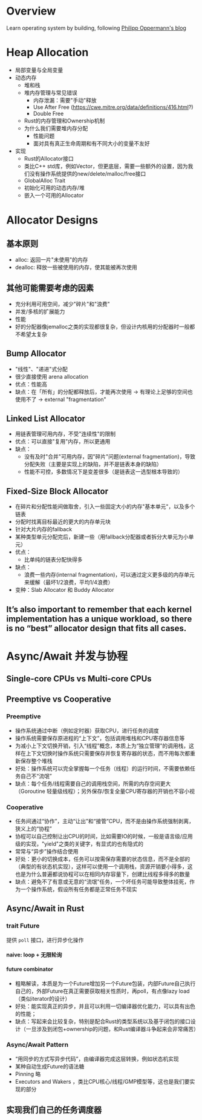 # Overview
Learn operating system by building, following [Philipp Oppermann's blog](https://os.phil-opp.com/)

# Heap Allocation
- 局部变量与全局变量
- 动态内存
  - 堆和栈
  - 堆内存管理与常见错误
    - 内存泄漏：需要"手动"释放
    - Use After Free (https://cwe.mitre.org/data/definitions/416.html?)
    - Double Free
  - Rust的内存管理和Ownership机制
  - 为什么我们需要堆内存分配
    - 性能问题
    - 面对具有真正生命周期和有不同大小的变量不友好
- 实现
  - Rust的Allocator接口
  - 类比C++ std库，例如Vector，但更底层，需要一些额外的设置，因为我们没有操作系统提供的new/delete/malloc/free接口
  - GlobalAlloc Trait
  - 初始化可用的动态内存/堆
  - 嵌入一个可用的Allocator

# Allocator Designs
## 基本原则
- alloc: 返回一片"未使用"的内存
- dealloc: 释放一些被使用的内存，使其能被再次使用
## 其他可能需要考虑的因素
- 充分利用可用空间，减少"碎片"和"浪费"
- 并发/多核的扩展能力
- 性能
- 好的分配器像jemalloc之类的实现都很复杂，但设计内核用的分配器时一般都不希望太复杂

## Bump Allocator
- "线性"、"递进"式分配
- 很少直接使用 arena allocation
- 优点：性能高
- 缺点：在「所有」的分配都释放后，才能再次使用 -> 有理论上足够的空间也使用不了 -> external "fragmentation"

## Linked List Allocator
- 用链表管理可用内存，不受"连续性"的限制
- 优点：可以直接"复用"内存，所以更通用
- 缺点：
  - 没有及时"合并"可用内存，因"碎片"问题(external fragmentation)，导致分配失败（主要是实现上的缺陷，并不是链表本身的缺陷）
  - 性能不可控，多数情况下是变差很多（是链表这一选型根本导致的）

## Fixed-Size Block Allocator
- 在碎片和分配性能间做取舍，引入一些固定大小的内存"基本单元"，以及多个链表
- 分配时找离目标最近的更大的内存单元块
- 针对大片内存的fallback
- 某种类型单元分配完后，新建一些（用fallback分配器或者拆分大单元为小单元）
- 优点：
  - 比单纯的链表分配快得多
- 缺点：
  - 浪费一些内存(internal fragmentation)，可以通过定义更多级的内存单元来缓解（最坏1/2浪费，平均1/4浪费）
- 变种：Slab Allocator 和 Buddy Allocator

## It’s also important to remember that each kernel implementation has a unique workload, so there is no “best” allocator design that fits all cases.

# Async/Await 并发与协程
## Single-core CPUs vs Multi-core CPUs
## Preemptive vs Cooperative
### Preemptive
- 操作系统通过中断（例如定时器）获取CPU，进行任务的调度
- 操作系统需要保存原进程的“上下文”，包括调用堆栈和CPU寄存器信息等
- 为减小上下文切换开销，引入“线程”概念，本质上为“独立管理”的调用栈，这样在上下文切换时操作系统只需要保存并恢复寄存器的状态，而不用每次都重新保存整个堆栈
- 好处：操作系统可以完全掌握每一个任务（线程）的运行时间，不需要依赖任务自己不“流氓”
- 缺点：每个任务/线程需要自己的调用栈空间，所需的内存空间更大（Goroutine 轻量级线程）；另外保存/恢复全量CPU寄存器的开销也不容小视
### Cooperative
- 任务间通过“协作”，主动“让出”和“接管”CPU，而不是由操作系统强制剥离，狭义上的“协程”
- 协程可以自己控制让出CPU的时间，比如需要IO的时候，一般是语言级/应用级的实现，"yield"之类的关键字，有显式的也有隐式的
- 常常与“异步”操作结合使用
- 好处：更小的切换成本，任务可以按需保存需要的状态信息，而不是全部的（典型的有状态机实现），这样可以使用一个调用栈，资源开销要小得多，这也是为什么普遍都说协程可以在相同内存容量下，创建比线程多得多的数量
- 缺点：避免不了有意或无意的“流氓”任务，一个坏任务可能导致整体挂死，作为一个操作系统，假设所有任务都是正常任务不现实

## Async/Await in Rust
### trait Future
提供 `poll` 接口，进行异步化操作
#### naive: loop + 无限轮询
#### future combinator
- 粗略解读，本质是为一个Future增加另一个Future包装，内部Future自己执行自己的，外部Future在真正需要获取相关性质时，再poll，有点像lazy load（类似iterator的设计）
- 好处：能实现真正的异步，并且可以利用一切编译器优化能力，可以具有出色的性能；
- 缺点：写起来会比较复杂，特别是配合Rust的类型系统以及基于闭包的接口设计（一旦涉及到闭包+ownership的问题，和Rust编译器斗争起来会非常痛苦）
### Async/Await Pattern
- “用同步的方式写异步代码”，由编译器完成这层转换，例如状态机实现
- 某种自动生成Future的语法糖
- Pinning 略
- Executors and Wakers ，类比CPU核心/线程/GMP模型等，这也是我们要实现的部分
## 实现我们自己的任务调度器
